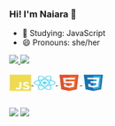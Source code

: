 ### Hi! I'm Naiara 👋

- 🌱 Studying: JavaScript
- 😄 Pronouns: she/her

<div>
  <a href="https://github.com/naiaraxavier">
  <img heigt="180em" src="https://github-readme-stats.vercel.app/api?username=naiaraxavier&count_private=true&show_icons=true&theme=dracula" />
  <img heigt="180em" src="https://github-readme-stats.vercel.app/api/top-langs/?username=naiaraxavier&layout=compact&langs_count=16&theme=dracula" />
</div>

<div style="display: inline_block"><br>
  <img align="center" alt="Nai-Js" height="30" width="40" src="https://raw.githubusercontent.com/devicons/devicon/master/icons/javascript/javascript-plain.svg">
  <img align="center" alt="Nai-React" height="30" width="40" src="https://raw.githubusercontent.com/devicons/devicon/master/icons/react/react-original.svg">
  <img align="center" alt="Nai-HTML" height="30" width="40" src="https://raw.githubusercontent.com/devicons/devicon/master/icons/html5/html5-original.svg">
  <img align="center" alt="Nai-CSS" height="30" width="40" src="https://raw.githubusercontent.com/devicons/devicon/master/icons/css3/css3-original.svg">
</div>

##

<div>
  <a href = "mailto:naiaraxf@gmail.com"><img src="https://img.shields.io/badge/-Gmail-%23333?style=for-the-badge&logo=gmail&logoColor=white" target="_blank"></a>
  <a href="https://www.linkedin.com/in/naiarafxmartins/" target="_blank"><img src="https://img.shields.io/badge/-LinkedIn-%230077B5?style=for-the-badge&logo=linkedin&logoColor=white" target="_blank"></a> 
</div>
